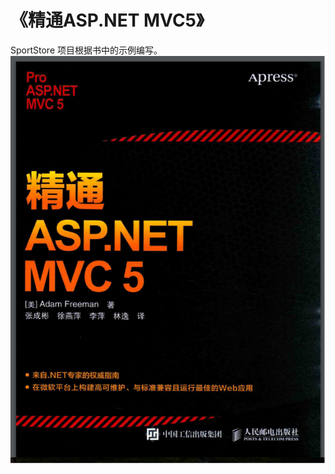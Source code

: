 # 《精通ASP.NET MVC5》
SportStore 项目根据书中的示例编写。
![Image text](https://github.com/caoyunming666/pro_mvc5/blob/master/img-folder/book.png)
      
    



